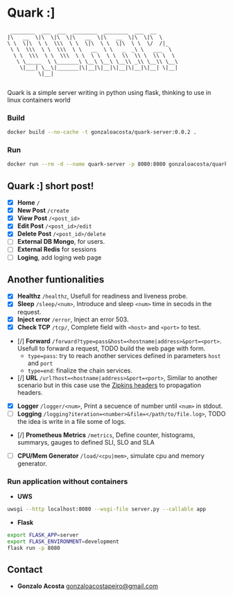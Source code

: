 # Quark :]

```
 ________  ___  ___  ________  ________  ___  __       
|\   __  \|\  \|\  \|\   __  \|\   __  \|\  \|\  \     
\ \  \|\  \ \  \\\  \ \  \|\  \ \  \|\  \ \  \/  /|_   
 \ \  \\\  \ \  \\\  \ \   __  \ \   _  _\ \   ___  \  
  \ \  \\\  \ \  \\\  \ \  \ \  \ \  \\  \\ \  \\ \  \ 
   \ \_____  \ \_______\ \__\ \__\ \__\\ _\\ \__\\ \__\
    \|___| \__\|_______|\|__|\|__|\|__|\|__|\|__| \|__|
          \|__|                                        
                
```

Quark is a simple server writing in python using flask, thinking to use in linux containers world

### Build

```bash
docker build --no-cache -t gonzaloacosta/quark-server:0.0.2 .
```

### Run

```bash
docker run --rm -d --name quark-server -p 8080:8080 gonzaloacosta/quark-server:v0.0.2
```

## Quark :] short post!

- [x] **Home** `/`
- [x] **New Post** `/create`
- [x] **View Post** `/<post_id>`
- [x] **Edit Post** `/<post_id>/edit`
- [x] **Delete Post** `/<post_id>/delete`
- [ ] **External DB Mongo**, for users.
- [ ] **External Redis** for sessions
- [ ] **Loging**, add loging web page

## Another funtionalities

- [x] **Healthz** `/healthz`, Usefull for readiness and liveness probe.
- [x] **Sleep** `/sleep/<num>`, Introduce and sleep `<num>` time in secods in the request.
- [x] **Inject error** `/error`, Inject an error 503.
- [x] **Check TCP** `/tcp/`, Complete field with `<host>` and `<port>` to test.
- [/] **Forward** `/forward?type=pass&host=<hostname|address>&port=<port>`. Usefull to forward a request, TODO build the web page with form.
  - `type=pass`: try to reach another services defined in parameters `host` and `port`
  - `type=end`: finalize the chain services.
- [/] **URL** `/url?host=<hostname|address>&port=<port>`, Similar to another scenario but in this case use the [Zipkins headers](https://github.com/openzipkin/b3-propagation) to propagation headers.
- [x] **Logger** `/logger/<num>`, Print a secuence of number until `<num>` in stdout.
- [ ] **Logging** `/logging?iteration=<number>&file=</path/to/file.log>`, TODO the idea is write in a file some of logs.
- [/] **Prometheus Metrics** `/metrics`, Define counter, histograms, summarys, gauges to defined SLI, SLO and SLA 
- [ ] **CPU/Mem Generator** `/load/<cpu|mem>`, simulate cpu and memory generator.

### Run application without containers

- **UWS**

```bash
uwsgi --http localhost:8080 --wsgi-file server.py --callable app
```

- **Flask**

```bash
export FLASK_APP=server
export FLASK_ENVIRONMENT=development
flask run -p 8080
```

## Contact

- **Gonzalo Acosta** <gonzaloacostapeiro@gmail.com>
